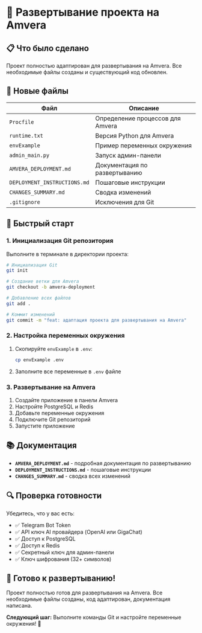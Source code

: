 # 🚀 Развертывание проекта на Amvera

## 📋 Что было сделано

Проект полностью адаптирован для развертывания на Amvera. Все необходимые файлы созданы и существующий код обновлен.

## 🔧 Новые файлы

| Файл | Описание |
|------|----------|
| `Procfile` | Определение процессов для Amvera |
| `runtime.txt` | Версия Python для Amvera |
| `envExample` | Пример переменных окружения |
| `admin_main.py` | Запуск админ-панели |
| `AMVERA_DEPLOYMENT.md` | Документация по развертыванию |
| `DEPLOYMENT_INSTRUCTIONS.md` | Пошаговые инструкции |
| `CHANGES_SUMMARY.md` | Сводка изменений |
| `.gitignore` | Исключения для Git |

## 🚀 Быстрый старт

### 1. Инициализация Git репозитория

Выполните в терминале в директории проекта:

```bash
# Инициализация Git
git init

# Создание ветки для Amvera
git checkout -b amvera-deployment

# Добавление всех файлов
git add .

# Коммит изменений
git commit -m "feat: адаптация проекта для развертывания на Amvera"
```

### 2. Настройка переменных окружения

1. Скопируйте `envExample` в `.env`:
   ```bash
   cp envExample .env
   ```

2. Заполните все переменные в `.env` файле

### 3. Развертывание на Amvera

1. Создайте приложение в панели Amvera
2. Настройте PostgreSQL и Redis
3. Добавьте переменные окружения
4. Подключите Git репозиторий
5. Запустите приложение

## 📚 Документация

- **`AMVERA_DEPLOYMENT.md`** - подробная документация по развертыванию
- **`DEPLOYMENT_INSTRUCTIONS.md`** - пошаговые инструкции
- **`CHANGES_SUMMARY.md`** - сводка всех изменений

## 🔍 Проверка готовности

Убедитесь, что у вас есть:
- ✅ Telegram Bot Token
- ✅ API ключ AI провайдера (OpenAI или GigaChat)
- ✅ Доступ к PostgreSQL
- ✅ Доступ к Redis
- ✅ Секретный ключ для админ-панели
- ✅ Ключ шифрования (32+ символов)

## 🎯 Готово к развертыванию!

Проект полностью готов для развертывания на Amvera. Все необходимые файлы созданы, код адаптирован, документация написана.

**Следующий шаг:** Выполните команды Git и настройте переменные окружения! 🚀
